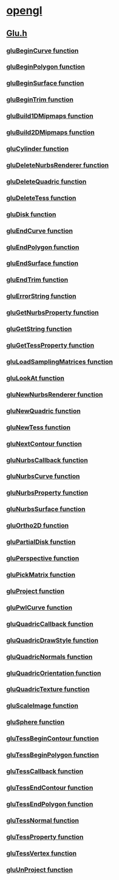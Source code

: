 # [opengl](../_opengl/index.md)
## [Glu.h](index.md)
### [gluBeginCurve function](../glu/nf-glu-glubegincurve.md)
### [gluBeginPolygon function](../glu/nf-glu-glubeginpolygon.md)
### [gluBeginSurface function](../glu/nf-glu-glubeginsurface.md)
### [gluBeginTrim function](../glu/nf-glu-glubegintrim.md)
### [gluBuild1DMipmaps function](../glu/nf-glu-glubuild1dmipmaps.md)
### [gluBuild2DMipmaps function](../glu/nf-glu-glubuild2dmipmaps.md)
### [gluCylinder function](../glu/nf-glu-glucylinder.md)
### [gluDeleteNurbsRenderer function](../glu/nf-glu-gludeletenurbsrenderer.md)
### [gluDeleteQuadric function](../glu/nf-glu-gludeletequadric.md)
### [gluDeleteTess function](../glu/nf-glu-gludeletetess.md)
### [gluDisk function](../glu/nf-glu-gludisk.md)
### [gluEndCurve function](../glu/nf-glu-gluendcurve.md)
### [gluEndPolygon function](../glu/nf-glu-gluendpolygon.md)
### [gluEndSurface function](../glu/nf-glu-gluendsurface.md)
### [gluEndTrim function](../glu/nf-glu-gluendtrim.md)
### [gluErrorString function](../glu/nf-glu-gluerrorstring.md)
### [gluGetNurbsProperty function](../glu/nf-glu-glugetnurbsproperty.md)
### [gluGetString function](../glu/nf-glu-glugetstring.md)
### [gluGetTessProperty function](../glu/nf-glu-glugettessproperty.md)
### [gluLoadSamplingMatrices function](../glu/nf-glu-gluloadsamplingmatrices.md)
### [gluLookAt function](../glu/nf-glu-glulookat.md)
### [gluNewNurbsRenderer function](../glu/nf-glu-glunewnurbsrenderer.md)
### [gluNewQuadric function](../glu/nf-glu-glunewquadric.md)
### [gluNewTess function](../glu/nf-glu-glunewtess.md)
### [gluNextContour function](../glu/nf-glu-glunextcontour.md)
### [gluNurbsCallback function](../glu/nf-glu-glunurbscallback.md)
### [gluNurbsCurve function](../glu/nf-glu-glunurbscurve.md)
### [gluNurbsProperty function](../glu/nf-glu-glunurbsproperty.md)
### [gluNurbsSurface function](../glu/nf-glu-glunurbssurface.md)
### [gluOrtho2D function](../glu/nf-glu-gluortho2d.md)
### [gluPartialDisk function](../glu/nf-glu-glupartialdisk.md)
### [gluPerspective function](../glu/nf-glu-gluperspective.md)
### [gluPickMatrix function](../glu/nf-glu-glupickmatrix.md)
### [gluProject function](../glu/nf-glu-gluproject.md)
### [gluPwlCurve function](../glu/nf-glu-glupwlcurve.md)
### [gluQuadricCallback function](../glu/nf-glu-gluquadriccallback.md)
### [gluQuadricDrawStyle function](../glu/nf-glu-gluquadricdrawstyle.md)
### [gluQuadricNormals function](../glu/nf-glu-gluquadricnormals.md)
### [gluQuadricOrientation function](../glu/nf-glu-gluquadricorientation.md)
### [gluQuadricTexture function](../glu/nf-glu-gluquadrictexture.md)
### [gluScaleImage function](../glu/nf-glu-gluscaleimage.md)
### [gluSphere function](../glu/nf-glu-glusphere.md)
### [gluTessBeginContour function](../glu/nf-glu-glutessbegincontour.md)
### [gluTessBeginPolygon function](../glu/nf-glu-glutessbeginpolygon.md)
### [gluTessCallback function](../glu/nf-glu-glutesscallback.md)
### [gluTessEndContour function](../glu/nf-glu-glutessendcontour.md)
### [gluTessEndPolygon function](../glu/nf-glu-glutessendpolygon.md)
### [gluTessNormal function](../glu/nf-glu-glutessnormal.md)
### [gluTessProperty function](../glu/nf-glu-glutessproperty.md)
### [gluTessVertex function](../glu/nf-glu-glutessvertex.md)
### [gluUnProject function](../glu/nf-glu-gluunproject.md)
